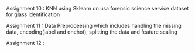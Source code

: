 Assignment 10 : KNN using Sklearn on usa forensic science service dataset for glass identification

Assignment 11 : Data Preproceesing which includes handling the missing data, encoding(label and onehot), splitting the data and feature scaling

Assignment 12 :
